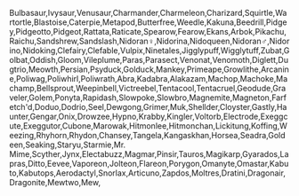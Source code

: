 Bulbasaur,Ivysaur,Venusaur,Charmander,Charmeleon,Charizard,Squirtle,Wartortle,Blastoise,Caterpie,Metapod,Butterfree,Weedle,Kakuna,Beedrill,Pidgey,Pidgeotto,Pidgeot,Rattata,Raticate,Spearow,Fearow,Ekans,Arbok,Pikachu,Raichu,Sandshrew,Sandslash,Nidoran♀,Nidorina,Nidoqueen,Nidoran♂,Nidorino,Nidoking,Clefairy,Clefable,Vulpix,Ninetales,Jigglypuff,Wigglytuff,Zubat,Golbat,Oddish,Gloom,Vileplume,Paras,Parasect,Venonat,Venomoth,Diglett,Dugtrio,Meowth,Persian,Psyduck,Golduck,Mankey,Primeape,Growlithe,Arcanine,Poliwag,Poliwhirl,Poliwrath,Abra,Kadabra,Alakazam,Machop,Machoke,Machamp,Bellsprout,Weepinbell,Victreebel,Tentacool,Tentacruel,Geodude,Graveler,Golem,Ponyta,Rapidash,Slowpoke,Slowbro,Magnemite,Magneton,Farfetch'd,Doduo,Dodrio,Seel,Dewgong,Grimer,Muk,Shellder,Cloyster,Gastly,Haunter,Gengar,Onix,Drowzee,Hypno,Krabby,Kingler,Voltorb,Electrode,Exeggcute,Exeggutor,Cubone,Marowak,Hitmonlee,Hitmonchan,Lickitung,Koffing,Weezing,Rhyhorn,Rhydon,Chansey,Tangela,Kangaskhan,Horsea,Seadra,Goldeen,Seaking,Staryu,Starmie,Mr. Mime,Scyther,Jynx,Electabuzz,Magmar,Pinsir,Tauros,Magikarp,Gyarados,Lapras,Ditto,Eevee,Vaporeon,Jolteon,Flareon,Porygon,Omanyte,Omastar,Kabuto,Kabutops,Aerodactyl,Snorlax,Articuno,Zapdos,Moltres,Dratini,Dragonair,Dragonite,Mewtwo,Mew,